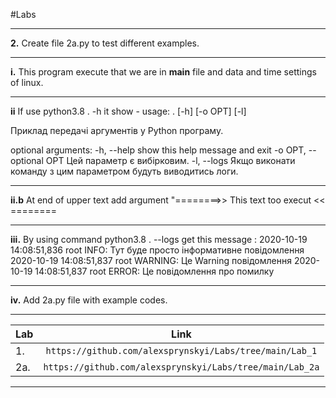 #Labs 

***
**2.** Create file 2a.py to test different examples.
***
**i.** This program execute that we are in __main__ file and data and time settings of linux.
***
**ii** If use python3.8 . -h it show - usage: . [-h] [-o OPT] [-l]

Приклад передачі аргументів у Python програму.

optional arguments:
  -h, --help            show this help message and exit
  -o OPT, --optional OPT
                        Цей параметр є вибірковим.
  -l, --logs            Якщо виконати команду з цим параметром будуть
                        виводитись логи.
***
**ii.b** At end of upper text add argument "========>> This text too execut << ========
***
**iii.** By using command python3.8 . --logs get this message : 2020-10-19 14:08:51,836 root INFO: Тут буде просто інформативне повідомлення
2020-10-19 14:08:51,837 root WARNING: Це Warning повідомлення
2020-10-19 14:08:51,837 root ERROR: Це повідомлення про помилку
***
**iv.** Add 2a.py file with example codes.
***
|Lab   |Link          |
|------|:------------:|
|1.|`https://github.com/alexsprynskyi/Labs/tree/main/Lab_1`|
|2a.|`https://github.com/alexsprynskyi/Labs/tree/main/Lab_2a`|
***
